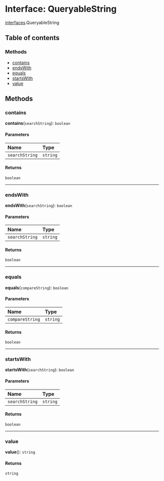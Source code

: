 # Interface: QueryableString

[interfaces](/auto-docs/free-layout-editor/modules/interfaces.md).QueryableString

## Table of contents

### Methods

* [contains](/auto-docs/free-layout-editor/interfaces/interfaces.QueryableString.md#contains)
* [endsWith](/auto-docs/free-layout-editor/interfaces/interfaces.QueryableString.md#endswith)
* [equals](/auto-docs/free-layout-editor/interfaces/interfaces.QueryableString.md#equals)
* [startsWith](/auto-docs/free-layout-editor/interfaces/interfaces.QueryableString.md#startswith)
* [value](/auto-docs/free-layout-editor/interfaces/interfaces.QueryableString.md#value)

## Methods

### contains

**contains**(`searchString`): `boolean`

#### Parameters

| Name | Type |
| :------ | :------ |
| `searchString` | `string` |

#### Returns

`boolean`

***

### endsWith

**endsWith**(`searchString`): `boolean`

#### Parameters

| Name | Type |
| :------ | :------ |
| `searchString` | `string` |

#### Returns

`boolean`

***

### equals

**equals**(`compareString`): `boolean`

#### Parameters

| Name | Type |
| :------ | :------ |
| `compareString` | `string` |

#### Returns

`boolean`

***

### startsWith

**startsWith**(`searchString`): `boolean`

#### Parameters

| Name | Type |
| :------ | :------ |
| `searchString` | `string` |

#### Returns

`boolean`

***

### value

**value**(): `string`

#### Returns

`string`
